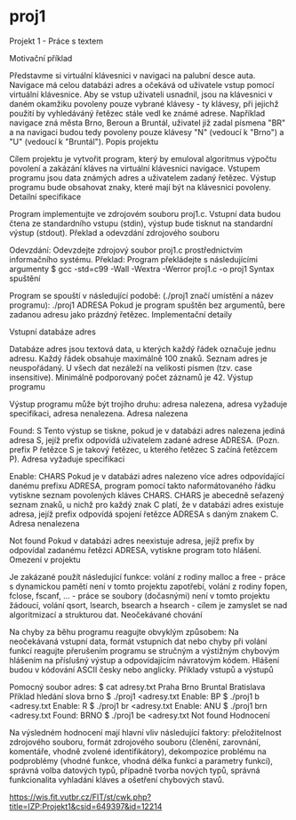 # proj1

Projekt 1 - Práce s textem

Motivační příklad

Představme si virtuální klávesnici v navigaci na palubní desce auta. Navigace má celou databázi adres a očekává od uživatele vstup pomocí virtuální klávesnice. Aby se vstup uživateli usnadnil, jsou na klávesnici v daném okamžiku povoleny pouze vybrané klávesy - ty klávesy, při jejichž použití by vyhledáváný řetězec stále vedl ke známé adrese. Například navigace zná města Brno, Beroun a Bruntál, uživatel již zadal písmena "BR" a na navigaci budou tedy povoleny pouze klávesy "N" (vedoucí k "Brno") a "U" (vedoucí k "Bruntál").
Popis projektu

Cílem projektu je vytvořit program, který by emuloval algoritmus výpočtu povolení a zakázání kláves na virtuální klávesnici navigace. Vstupem programu jsou data známých adres a uživatelem zadaný řetězec. Výstup programu bude obsahovat znaky, které mají být na klávesnici povoleny.
Detailní specifikace

Program implementujte ve zdrojovém souboru proj1.c. Vstupní data budou čtena ze standardního vstupu (stdin), výstup bude tisknut na standardní výstup (stdout).
Překlad a odevzdání zdrojového souboru

Odevzdání: Odevzdejte zdrojový soubor proj1.c prostřednictvím informačního systému.
Překlad: Program překládejte s následujícími argumenty
$ gcc -std=c99 -Wall -Wextra -Werror proj1.c -o proj1
Syntax spuštění

Program se spouští v následující podobě: (./proj1 značí umístění a název programu):
./proj1 ADRESA
Pokud je program spuštěn bez argumentů, bere zadanou adresu jako prázdný řetězec.
Implementační detaily

Vstupní databáze adres

Databáze adres jsou textová data, u kterých každý řádek označuje jednu adresu. Každý řádek obsahuje maximálně 100 znaků. Seznam adres je neuspořádaný. U všech dat nezáleží na velikosti písmen (tzv. case insensitive). Minimálně podporovaný počet záznamů je 42.
Výstup programu

Výstup programu může být trojího druhu:
adresa nalezena,
adresa vyžaduje specifikaci,
adresa nenalezena.
Adresa nalezena

Found: S
Tento výstup se tiskne, pokud je v databázi adres nalezena jediná adresa S, jejíž prefix odpovídá uživatelem zadané adrese ADRESA. (Pozn. prefix P řetězce S je takový řetězec, u kterého řetězec S začíná řetězcem P).
Adresa vyžaduje specifikaci

Enable: CHARS
Pokud je v databázi adres nalezeno více adres odpovídající danému prefixu ADRESA, program pomocí takto naformátovaného řádku vytiskne seznam povolených kláves CHARS. CHARS je abecedně seřazený seznam znaků, u nichž pro každý znak C platí, že v databázi adres existuje adresa, jejíž prefix odpovídá spojení řetězce ADRESA s daným znakem C.
Adresa nenalezena

Not found
Pokud v databázi adres neexistuje adresa, jejíž prefix by odpovídal zadanému řetězci ADRESA, vytiskne program toto hlášení.
Omezení v projektu

Je zakázané použít následující funkce:
volání z rodiny malloc a free - práce s dynamickou pamětí není v tomto projektu zapotřebí,
volání z rodiny fopen, fclose, fscanf, ... - práce se soubory (dočasnými) není v tomto projektu žádoucí,
volání qsort, lsearch, bsearch a hsearch - cílem je zamyslet se nad algoritmizací a strukturou dat.
Neočekávané chování

Na chyby za běhu programu reagujte obvyklým způsobem: Na neočekávaná vstupní data, formát vstupních dat nebo chyby při volání funkcí reagujte přerušením programu se stručným a výstižným chybovým hlášením na příslušný výstup a odpovídajícím návratovým kódem. Hlášení budou v kódování ASCII česky nebo anglicky.
Příklady vstupů a výstupů

Pomocný soubor adres:
$ cat adresy.txt
Praha
Brno
Bruntal
Bratislava
Příklad hledání slova brno
$ ./proj1 <adresy.txt
Enable: BP
$ ./proj1 b <adresy.txt
Enable: R
$ ./proj1 br <adresy.txt
Enable: ANU
$ ./proj1 brn <adresy.txt
Found: BRNO
$ ./proj1 be <adresy.txt
Not found
Hodnocení

Na výsledném hodnocení mají hlavní vliv následující faktory:
přeložitelnost zdrojového souboru,
formát zdrojového souboru (členění, zarovnání, komentáře, vhodně zvolené identifikátory),
dekompozice problému na podproblémy (vhodné funkce, vhodná délka funkcí a parametry funkcí),
správná volba datových typů, případně tvorba nových typů,
správná funkcionalita vyhladání kláves a
ošetření chybových stavů.

https://wis.fit.vutbr.cz/FIT/st/cwk.php?title=IZP:Projekt1&csid=649397&id=12214
